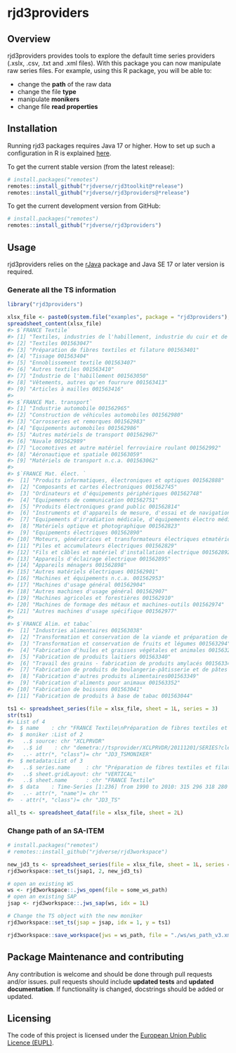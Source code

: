 
<!-- README.md is generated from README.Rmd. Please edit that file -->

# rjd3providers

<!-- badges: start -->
<!-- badges: end -->

## Overview

rjd3providers provides tools to explore the default time series
providers (.xslx, .csv, .txt and .xml files). With this package you can
now manipulate raw series files. For example, using this R package, you
will be able to:

- change the **path** of the raw data
- change the file **type**
- manipulate **monikers**
- change file **read properties**

## Installation

Running rjd3 packages requires Java 17 or higher. How to set up such a
configuration in R is explained
[here](https://jdemetra-new-documentation.netlify.app/#installing-the-software).

To get the current stable version (from the latest release):

``` r
# install.packages("remotes")
remotes::install_github("rjdverse/rjd3toolkit@*release")
remotes::install_github("rjdverse/rjd3providers@*release")
```

To get the current development version from GitHub:

``` r
# install.packages("remotes")
remotes::install_github("rjdverse/rjd3providers")
```

## Usage

rjd3providers relies on the
[rJava](https://cran.r-project.org/web/packages/rJava/index.html)
package and Java SE 17 or later version is required.

### Generate all the TS information

``` r
library("rjd3providers")

xlsx_file <- paste0(system.file("examples", package = "rjd3providers"), "/Insee.xlsx")
spreadsheet_content(xlsx_file)
#> $`FRANCE Textile`
#> [1] "Textiles, industries de l'habillement, industrie du cuir et de la chaussure 001562874"
#> [2] "Textiles 001563047"                                                                   
#> [3] "Préparation de fibres textiles et filature 001563401"                                 
#> [4] "Tissage 001563404"                                                                    
#> [5] "Ennoblissement textile 001563407"                                                     
#> [6] "Autres textiles 001563410"                                                            
#> [7] "Industrie de l'habillement 001563050"                                                 
#> [8] "Vêtements, autres qu'en fourrure 001563413"                                           
#> [9] "Articles à mailles 001563416"                                                         
#> 
#> $`FRANCE Mat. transport`
#> [1] "Industrie automobile 001562965"                             
#> [2] "Construction de véhicules automobiles 001562980"            
#> [3] "Carrosseries et remorques 001562983"                        
#> [4] "Equipements automobiles 001562986"                          
#> [5] "Autres matériels de transport 001562967"                    
#> [6] "Navale 001562989"                                           
#> [7] "Locomotives et autre matériel ferroviaire roulant 001562992"
#> [8] "Aéronautique et spatiale 001563059"                         
#> [9] "Matériels de transport n.c.a. 001563062"                    
#> 
#> $`FRANCE Mat. élect. `
#>  [1] "Produits informatiques, électroniques et optiques 001562888"                                              
#>  [2] "Composants et cartes électroniques 001562745"                                                             
#>  [3] "Ordinateurs et d'équipements périphériques 001562748"                                                     
#>  [4] "Equipements de communication 001562751"                                                                   
#>  [5] "Produits électroniques grand public 001562814"                                                            
#>  [6] "Instruments et d'appareils de mesure, d'essai et de navigation - horlogerie 001562817"                    
#>  [7] "Equipements d'irradiation médicale, d'équipements électro médicaux et électro thérapeutiques"             
#>  [8] "Matériels optique et photographique 001562823"                                                            
#>  [9] "Equipements électriques 001562890"                                                                        
#> [10] "Moteurs, génératrices et transformateurs électriques etmatériel de distribution et de commande électrique"
#> [11] "Piles et accumulateurs électriques 001562829"                                                             
#> [12] "Fils et câbles et matériel d'installation électrique 001562892"                                           
#> [13] "Appareils d'éclairage électrique 001562895"                                                               
#> [14] "Appareils ménagers 001562898"                                                                             
#> [15] "Autres matériels électriques 001562901"                                                                   
#> [16] "Machines et équipements n.c.a. 001562953"                                                                 
#> [17] "Machines d'usage général 001562904"                                                                       
#> [18] "Autres machines d'usage général 001562907"                                                                
#> [19] "Machines agricoles et forestières 001562910"                                                              
#> [20] "Machines de formage des métaux et machines-outils 001562974"                                              
#> [21] "Autres machines d'usage spécifique 001562977"                                                             
#> 
#> $`FRANCE Alim. et tabac`
#>  [1] "Industries alimentaires 001563038"                                                                 
#>  [2] "Transformation et conservation de la viande et préparation de produits à base de viande  001563291"
#>  [3] "Transformation et conservation de fruits et légumes 001563294"                                     
#>  [4] "Fabrication d'huiles et graisses végétales et animales 001563297"                                  
#>  [5] "Fabrication de produits laitiers 001563340"                                                        
#>  [6] "Travail des grains - fabrication de produits amylacés 001563343"                                   
#>  [7] "Fabrication de produits de boulangerie-pâtisserie et de pâtes alimentaires 001563346"              
#>  [8] "Fabrication d'autres produits alimentaires001563349"                                               
#>  [9] "Fabrication d'aliments pour animaux 001563352"                                                     
#> [10] "Fabrication de boissons 001563041"                                                                 
#> [11] "Fabrication de produits à base de tabac 001563044"

ts1 <- spreadsheet_series(file = xlsx_file, sheet = 1L, series = 3)
str(ts1)
#> List of 4
#>  $ name    : chr "FRANCE Textile\nPréparation de fibres textiles et filature 001563401"
#>  $ moniker :List of 2
#>   ..$ source: chr "XCLPRVDR"
#>   ..$ id    : chr "demetra://tsprovider/XCLPRVDR/20111201/SERIES?cleanMissing=false&file=C%3A%5CUsers%5CUTZK0M%5CAppData%5CLocal%5"| __truncated__
#>   ..- attr(*, "class")= chr "JD3_TSMONIKER"
#>  $ metadata:List of 3
#>   ..$ series.name     : chr "Préparation de fibres textiles et filature 001563401"
#>   ..$ sheet.gridLayout: chr "VERTICAL"
#>   ..$ sheet.name      : chr "FRANCE Textile"
#>  $ data    : Time-Series [1:236] from 1990 to 2010: 315 296 318 280 279 ...
#>   ..- attr(*, "name")= chr ""
#>  - attr(*, "class")= chr "JD3_TS"

all_ts <- spreadsheet_data(file = xlsx_file, sheet = 2L)
```

### Change path of an SA-ITEM

``` r
# install.packages("remotes")
# remotes::install_github("rjdverse/rjd3workspace")

new_jd3_ts <- spreadsheet_series(file = xlsx_file, sheet = 1L, series = 3)
rjd3workspace::set_ts(jsap1, 2, new_jd3_ts)

# open an existing WS
ws <- rjd3workspace::.jws_open(file = some_ws_path)
# open an existing SAP
jsap <- rjd3workspace::.jws_sap(ws, idx = 1L)

# Change the TS object with the new moniker
rjd3workspace::set_ts(jsap = jsap, idx = 1, y = ts1)

rjd3workspace::save_workspace(jws = ws_path, file = "./ws/ws_path_v3.xml", replace = TRUE)
```

## Package Maintenance and contributing

Any contribution is welcome and should be done through pull requests
and/or issues. pull requests should include **updated tests** and
**updated documentation**. If functionality is changed, docstrings
should be added or updated.

## Licensing

The code of this project is licensed under the [European Union Public
Licence
(EUPL)](https://joinup.ec.europa.eu/collection/eupl/eupl-text-eupl-12).

